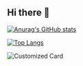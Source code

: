 ## Hi there 👋

[![Anurag's GitHub stats](https://github-readme-stats.vercel.app/api?username=youran284&show_icons=true&theme=gotham)](https://github.com/anuraghazra/github-readme-stats)

[![Top Langs](https://github-readme-stats.vercel.app/api/top-langs/?username=youran284&layout=compact&theme=gotham&hide=c,assembly,qmake,batchfile,scss)](https://github.com/anuraghazra/github-readme-stats)
                                                                                                               
![Customized Card](https://github-readme-stats.vercel.app/api/pin?username=hrmcngs\&repo=The-four-primitives-and-Weapons\&title_color=2aa889\&icon_color=599cab\&text_color=99d1ce\&bg_color=0c1014)       
<!--                                                                                                                                                                                          
**youran284/youran284** is a ✨ _special_ ✨ repository because its `README.md` (this file) appears on your GitHub profile.                                                                      

Here are some ideas to get you started:

-->
